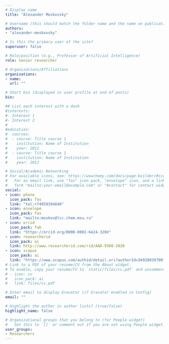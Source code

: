```yaml
---
# Display name
title: "Alexander Moskovsky"

# Username (this should match the folder name and the name on publications)
authors:
- "alexander-moskovsky"

# Is this the primary user of the site?
superuser: false

# Role/position (e.g., Professor of Artificial Intelligence)
role: Senior researcher

# Organizations/Affiliations
organizations:
- name: 
  url: ""

# Short bio (displayed in user profile at end of posts)
bio: 

## List each interest with a dash
#interests:
#- Interest 1
#- Interest 2
#
#education:
#  courses:
#  - course: Title course 1
#    institution: Name of Institution
#    year: 2012
#  - course: Title course 1
#    institution: Name of Institution
#    year: 2012

# Social/Academic Networking
# For available icons, see: https://wowchemy.com/docs/page-builder/#icons
#   For an email link, use "fas" icon pack, "envelope" icon, and a link in the
#   form "mailto:your-email@example.com" or "#contact" for contact widget.
social:
- icon: phone
  icon_pack: fas
  link: "tel:+74959394840"
- icon: envelope
  icon_pack: fas
  link: "mailto:moskov@lcc.chem.msu.ru"
- icon: orcid
  icon_pack: fab
  link: "https://orcid.org/0000-0002-6424-320X"
- icon: researcherid
  icon_pack: ai
  link: http://www.researcherid.com/rid/AAD-9308-2020
- icon: scopus
  icon_pack: ai
  link: "https://www.scopus.com/authid/detail.uri?authorId=56928039700"
# Link to a PDF of your resume/CV from the About widget.
# To enable, copy your resume/CV to `static/files/cv.pdf` and uncomment the lines below.
# - icon: cv
#   icon_pack: ai
#   link: files/cv.pdf

# Enter email to display Gravatar (if Gravatar enabled in Config)
email: ""

# Highlight the author in author lists? (true/false)
highlight_name: false

# Organizational groups that you belong to (for People widget)
#   Set this to `[]` or comment out if you are not using People widget.
user_groups:
- Researchers
---
```

